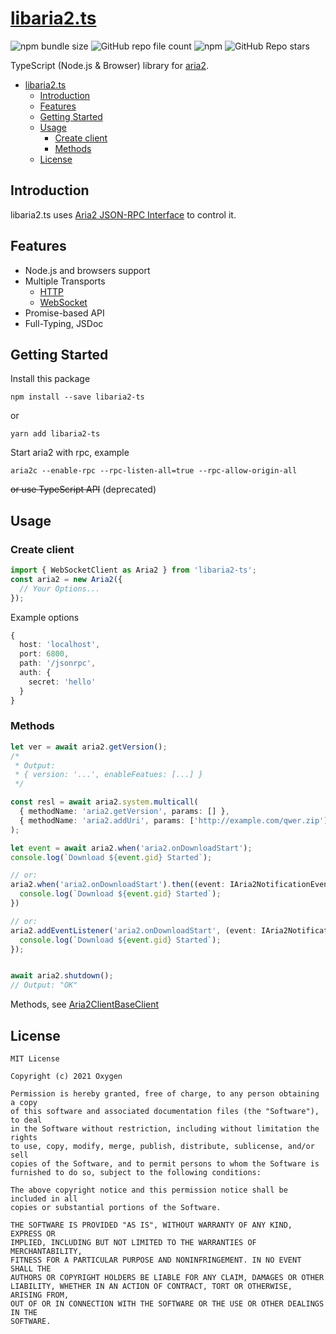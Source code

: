 # [libaria2.ts](https://www.npmjs.com/package/libaria2-ts)

![npm bundle size](https://img.shields.io/bundlephobia/min/libaria2-ts?label=size&style=for-the-badge)
![GitHub repo file count](https://img.shields.io/github/directory-file-count/im-oxygen/libaria2-ts?style=for-the-badge)
![npm](https://img.shields.io/npm/dm/libaria2-ts?style=for-the-badge)
![GitHub Repo stars](https://img.shields.io/github/stars/im-oxygen/libaria2-ts?style=for-the-badge)


TypeScript (Node.js & Browser) library for [aria2](https://aria2.github.io/).

- [libaria2.ts](#libaria2ts)
  - [Introduction](#introduction)
  - [Features](#features)
  - [Getting Started](#getting-started)
  - [Usage](#usage)
    - [Create client](#create-client)
    - [Methods](#methods)
  - [License](#license)

## Introduction
libaria2.ts uses [Aria2 JSON-RPC Interface](https://aria2.github.io/manual/en/html/aria2c.html#rpc-interface) to control it.

## Features
- Node.js and browsers support
- Multiple Transports
  - [HTTP](https://aria2.github.io/manual/en/html/aria2c.html#rpc-interface)
  - [WebSocket](https://aria2.github.io/manual/en/html/aria2c.html#json-rpc-over-websocket)
- Promise-based API
- Full-Typing, JSDoc

## Getting Started

Install this package
```
npm install --save libaria2-ts
```
or
```
yarn add libaria2-ts
```


Start aria2 with rpc, example
```
aria2c --enable-rpc --rpc-listen-all=true --rpc-allow-origin-all
```
~~or use TypeScript API~~ (deprecated)

## Usage

### Create client
```ts
import { WebSocketClient as Aria2 } from 'libaria2-ts';
const aria2 = new Aria2({
  // Your Options...
});
```

Example options
```ts
{
  host: 'localhost',
  port: 6800,
  path: '/jsonrpc',
  auth: {
    secret: 'hello'
  }
}
```

### Methods
```ts
let ver = await aria2.getVersion();
/*
 * Output:
 * { version: '...', enableFeatues: [...] }
 */

const resl = await aria2.system.multicall(
  { methodName: 'aria2.getVersion', params: [] },
  { methodName: 'aria2.addUri', params: ['http://example.com/qwer.zip'] }
);

let event = await aria2.when('aria2.onDownloadStart');
console.log(`Download ${event.gid} Started`);

// or:
aria2.when('aria2.onDownloadStart').then((event: IAria2NotificationEvent) => {
  console.log(`Download ${event.gid} Started`);
})

// or:
aria2.addEventListener('aria2.onDownloadStart', (event: IAria2NotificationEvent) => {
  console.log(`Download ${event.gid} Started`);
});


await aria2.shutdown();
// Output: "OK"

```

Methods, see [Aria2ClientBaseClient](./classes/adapter.aria2clientbaseclass.html)

## License
```
MIT License

Copyright (c) 2021 Oxygen

Permission is hereby granted, free of charge, to any person obtaining a copy
of this software and associated documentation files (the "Software"), to deal
in the Software without restriction, including without limitation the rights
to use, copy, modify, merge, publish, distribute, sublicense, and/or sell
copies of the Software, and to permit persons to whom the Software is
furnished to do so, subject to the following conditions:

The above copyright notice and this permission notice shall be included in all
copies or substantial portions of the Software.

THE SOFTWARE IS PROVIDED "AS IS", WITHOUT WARRANTY OF ANY KIND, EXPRESS OR
IMPLIED, INCLUDING BUT NOT LIMITED TO THE WARRANTIES OF MERCHANTABILITY,
FITNESS FOR A PARTICULAR PURPOSE AND NONINFRINGEMENT. IN NO EVENT SHALL THE
AUTHORS OR COPYRIGHT HOLDERS BE LIABLE FOR ANY CLAIM, DAMAGES OR OTHER
LIABILITY, WHETHER IN AN ACTION OF CONTRACT, TORT OR OTHERWISE, ARISING FROM,
OUT OF OR IN CONNECTION WITH THE SOFTWARE OR THE USE OR OTHER DEALINGS IN THE
SOFTWARE.
```